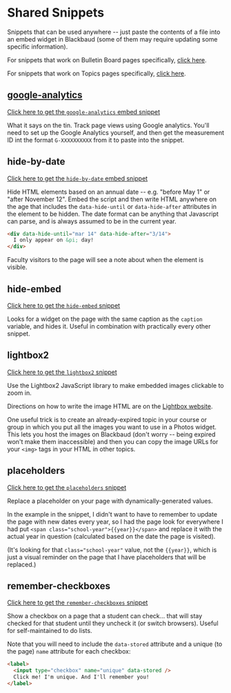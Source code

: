 # Shared Snippets

Snippets that can be used anywhere -- just paste the contents of a file into an embed widget in Blackbaud (some of them may require updating some specific information).

For snippets that work on Bulletin Board pages specifically, [click here](../bulletin-board#bulletin-board-snippets).

For snippets that work on Topics pages specifically, [click here](../topics#topics-snippets).

## [google-analytics](./google-analytics.html)

[Click here to get the `google-analytics` embed snippet](./google-analytics.html)

What it says on the tin. Track page views using Google analytics. You'll need to set up the Google Analytics yourself, and then get the measurement ID int the format `G-XXXXXXXXXX` from it to paste into the snippet.

## hide-by-date

[Click here to get the `hide-by-date` embed snippet](./hide-by-date.html)

Hide HTML elements based on an annual date -- e.g. "before May 1" or "after November 12". Embed the script and then write HTML anywhere on the age that includes the `data-hide-until` or `data-hide-after` attributes in the element to be hidden. The date format can be anything that Javascript can parse, and is always assumed to be in the current year.

```html
<div data-hide-until="mar 14" data-hide-after="3/14">
  I only appear on &pi; day!
</div>
```

Faculty visitors to the page will see a note about when the element is visible.

## hide-embed

[Click here to get the `hide-embed` snippet](./hide-embed.html)

Looks for a widget on the page with the same caption as the `caption` variable, and hides it. Useful in combination with practically every other snippet.

## lightbox2

[Click here to get the `lightbox2` snippet](./lightbox2.html)

Use the Lightbox2 JavaScript library to make embedded images clickable to zoom in.

Directions on how to write the image HTML are on the [Lightbox website](https://lokeshdhakar.com/projects/lightbox2/#getting-started:~:text=INITIALIZE%20WITH%20HTML).

One useful trick is to create an already-expired topic in your course or group in which you put all the images you want to use in a Photos widget. This lets you host the images on Blackbaud (don't worry -- being expired won't make them inaccessible) and then you can copy the image URLs for your `<img>` tags in your HTML in other topics.

## placeholders

[Click here to get the `placeholders` snippet](./placeholders.html)

Replace a placeholder on your page with dynamically-generated values.

In the example in the snippet, I didn't want to have to remember to update the page with new dates every year, so I had the page look for everywhere I had put `<span class="school-year">{{year}}</span>` and replace it with the actual year in question (calculated based on the date the page is visited).

(It's looking for that `class="school-year"` value, not the `{{year}}`, which is just a visual reminder on the page that I have placeholders that will be replaced.)

## remember-checkboxes

[Click here to get the `remember-checkboxes` snippet](./remember-checkboxes.html)

Show a checkbox on a page that a student can check… that will stay checked for that student until they uncheck it (or switch browsers). Useful for self-maintained to do lists.

Note that you will need to include the `data-stored` attribute and a unique (to the page) `name` attribute for each checkbox:

```html
<label>
  <input type="checkbox" name="unique" data-stored />
  Click me! I'm unique. And I'll remember you!
</label>
```
